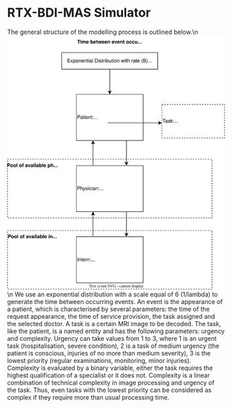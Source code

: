 # RTX-BDI-MAS Simulator

The general structure of the modelling process is outlined below.\n
![Screenshot](Supplements/simulation-graph.svg)\n
We use an exponential distribution with a scale equal of 6 (1/lambda) to generate the time between occurring events. An event is the appearance of a patient, which is characterised by several parameters: the time of the request appearance, the time of service provision, the task assigned and the selected doctor. A task is a certain MRI image to be decoded. The task, like the patient, is a named entity and has the following parameters: urgency and complexity. Urgency can take values from 1 to 3, where 1 is an urgent task (hospitalisation, severe condition), 2 is a task of medium urgency (the patient is conscious, injuries of no more than medium severity), 3 is the lowest priority (regular examinations, monitoring, minor injuries). Complexity is evaluated by a binary variable, either the task requires the highest qualification of a specialist or it does not. Complexity is a linear combination of technical complexity in image processing and urgency of the task. Thus, even tasks with the lowest priority can be considered as complex if they require more than usual processing time.
